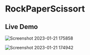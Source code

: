 # RockPaperScissort
## Live Demo

![Screenshot 2023-01-21 175858](https://user-images.githubusercontent.com/118140390/213875366-f2fbf5dd-532b-489c-a449-87bb9e8c1287.png)

![Screenshot 2023-01-21 174942](https://user-images.githubusercontent.com/118140390/213875037-3dcd3423-60a9-49c3-9022-2ae647396e05.png)
